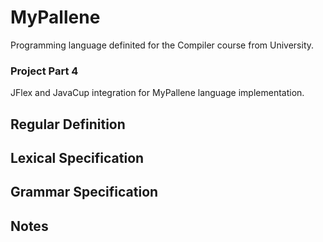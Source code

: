 # MyPallene

Programming language definited for the Compiler course from University.

### Project Part 4
JFlex and JavaCup integration for MyPallene language implementation.

## Regular Definition

## Lexical Specification

## Grammar Specification

## Notes
